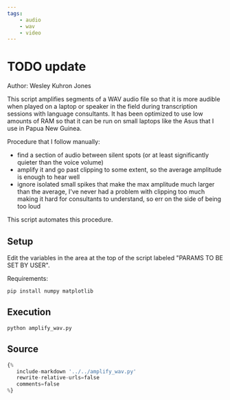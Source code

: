 ```yaml
---
tags:
    - audio
    - wav
    - video
---
```

# TODO update
Author: Wesley Kuhron Jones

This script amplifies segments of a WAV audio file so that it is more audible when played on a laptop or speaker in the field during transcription sessions with language consultants. It has been optimized to use low amounts of RAM so that it can be run on small laptops like the Asus that I use in Papua New Guinea.

Procedure that I follow manually:

- find a section of audio between silent spots (or at least significantly quieter than the voice volume)
- amplify it and go past clipping to some extent, so the average amplitude is enough to hear well
- ignore isolated small spikes that make the max amplitude much larger than the average, I've never had a problem with clipping too much making it hard for consultants to understand, so err on the side of being too loud

This script automates this procedure.

## Setup
Edit the variables in the area at the top of the script labeled "PARAMS TO BE SET BY USER".

Requirements:

```shell
pip install numpy matplotlib
```

## Execution
```shell
python amplify_wav.py
```

## Source
```python
{%
   include-markdown '../../amplify_wav.py'
   rewrite-relative-urls=false
   comments=false
%}
```

